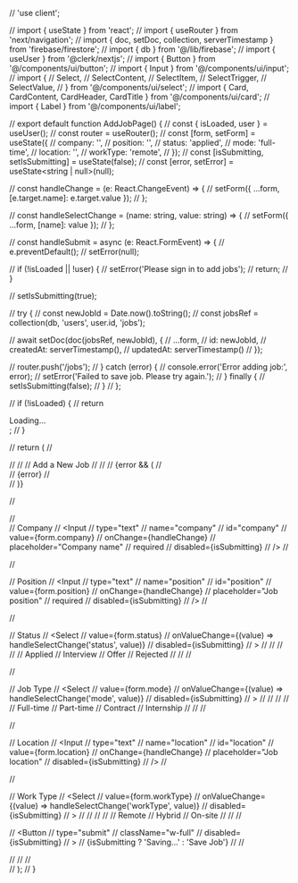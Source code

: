 // 'use client';

// import { useState } from 'react';
// import { useRouter } from 'next/navigation';
// import { doc, setDoc, collection, serverTimestamp } from 'firebase/firestore';
// import { db } from '@/lib/firebase';
// import { useUser } from '@clerk/nextjs';
// import { Button } from '@/components/ui/button';
// import { Input } from '@/components/ui/input';
// import {
//   Select,
//   SelectContent,
//   SelectItem,
//   SelectTrigger,
//   SelectValue,
// } from '@/components/ui/select';
// import { Card, CardContent, CardHeader, CardTitle } from '@/components/ui/card';
// import { Label } from '@/components/ui/label';

// export default function AddJobPage() {
//   const { isLoaded, user } = useUser();
//   const router = useRouter();
//   const [form, setForm] = useState({
//     company: '',
//     position: '',
//     status: 'applied',
//     mode: 'full-time',
//     location: '',
//     workType: 'remote',
//   });
//   const [isSubmitting, setIsSubmitting] = useState(false);
//   const [error, setError] = useState<string | null>(null);

//   const handleChange = (e: React.ChangeEvent<HTMLInputElement>) => {
//     setForm({ ...form, [e.target.name]: e.target.value });
//   };

//   const handleSelectChange = (name: string, value: string) => {
//     setForm({ ...form, [name]: value });
//   };

//   const handleSubmit = async (e: React.FormEvent) => {
//     e.preventDefault();
//     setError(null);

//     if (!isLoaded || !user) {
//       setError('Please sign in to add jobs');
//       return;
//     }

//     setIsSubmitting(true);

//     try {
//       const newJobId = Date.now().toString();
//       const jobsRef = collection(db, 'users', user.id, 'jobs');
      
//       await setDoc(doc(jobsRef, newJobId), {
//         ...form,
//         id: newJobId,
//         createdAt: serverTimestamp(),
//         updatedAt: serverTimestamp()
//       });

//       router.push('/jobs');
//     } catch (error) {
//       console.error('Error adding job:', error);
//       setError('Failed to save job. Please try again.');
//     } finally {
//       setIsSubmitting(false);
//     }
//   };

//   if (!isLoaded) {
//     return <div className="p-4">Loading...</div>;
//   }

//   return (
//     <div className="p-4 max-w-md mx-auto">
//       <Card>
//         <CardHeader>
//           <CardTitle className="text-xl">Add a New Job</CardTitle>
//         </CardHeader>
//         <CardContent>
//           {error && (
//             <div className="mb-4 p-2 bg-red-100 text-red-700 rounded dark:bg-red-900 dark:text-red-200">
//               {error}
//             </div>
//           )}

//           <form onSubmit={handleSubmit} className="space-y-4">
//             <div className="space-y-2">
//               <Label htmlFor="company">Company</Label>
//               <Input
//                 type="text"
//                 name="company"
//                 id="company"
//                 value={form.company}
//                 onChange={handleChange}
//                 placeholder="Company name"
//                 required
//                 disabled={isSubmitting}
//               />
//             </div>

//             <div className="space-y-2">
//               <Label htmlFor="position">Position</Label>
//               <Input
//                 type="text"
//                 name="position"
//                 id="position"
//                 value={form.position}
//                 onChange={handleChange}
//                 placeholder="Job position"
//                 required
//                 disabled={isSubmitting}
//               />
//             </div>

//             <div className="space-y-2">
//               <Label htmlFor="status">Status</Label>
//               <Select
//                 value={form.status}
//                 onValueChange={(value) => handleSelectChange('status', value)}
//                 disabled={isSubmitting}
//               >
//                 <SelectTrigger>
//                   <SelectValue placeholder="Select status" />
//                 </SelectTrigger>
//                 <SelectContent>
//                   <SelectItem value="applied">Applied</SelectItem>
//                   <SelectItem value="interview">Interview</SelectItem>
//                   <SelectItem value="offer">Offer</SelectItem>
//                   <SelectItem value="rejected">Rejected</SelectItem>
//                 </SelectContent>
//               </Select>
//             </div>

//             <div className="space-y-2">
//               <Label htmlFor="mode">Job Type</Label>
//               <Select
//                 value={form.mode}
//                 onValueChange={(value) => handleSelectChange('mode', value)}
//                 disabled={isSubmitting}
//               >
//                 <SelectTrigger>
//                   <SelectValue placeholder="Select job type" />
//                 </SelectTrigger>
//                 <SelectContent>
//                   <SelectItem value="full-time">Full-time</SelectItem>
//                   <SelectItem value="part-time">Part-time</SelectItem>
//                   <SelectItem value="contract">Contract</SelectItem>
//                   <SelectItem value="internship">Internship</SelectItem>
//                 </SelectContent>
//               </Select>
//             </div>

//             <div className="space-y-2">
//               <Label htmlFor="location">Location</Label>
//               <Input
//                 type="text"
//                 name="location"
//                 id="location"
//                 value={form.location}
//                 onChange={handleChange}
//                 placeholder="Job location"
//                 disabled={isSubmitting}
//               />
//             </div>

//             <div className="space-y-2">
//               <Label htmlFor="workType">Work Type</Label>
//               <Select
//                 value={form.workType}
//                 onValueChange={(value) => handleSelectChange('workType', value)}
//                 disabled={isSubmitting}
//               >
//                 <SelectTrigger>
//                   <SelectValue placeholder="Select work type" />
//                 </SelectTrigger>
//                 <SelectContent>
//                   <SelectItem value="remote">Remote</SelectItem>
//                   <SelectItem value="hybrid">Hybrid</SelectItem>
//                   <SelectItem value="onsite">On-site</SelectItem>
//                 </SelectContent>
//               </Select>
//             </div>

//             <Button
//               type="submit"
//               className="w-full"
//               disabled={isSubmitting}
//             >
//               {isSubmitting ? 'Saving...' : 'Save Job'}
//             </Button>
//           </form>
//         </CardContent>
//       </Card>
//     </div>
//   );
// }